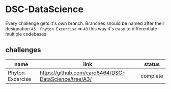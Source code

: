 # DSC-DataScience
Every challenge gets it's own branch. 
Branches should be named after their designation `A3. Phyton Excercise` => `A3`
this way it's easy to differentiate multiple codebases


## challenges

name | link | status
--- | --- | ---
Phyton Excercise | https://github.com/caro8464/DSC-DataScience/tree/A3/ | complete